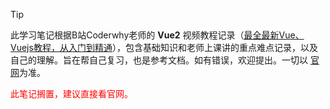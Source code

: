 > [!TIP]
> 此学习笔记根据B站Coderwhy老师的 **Vue2** 视频教程记录（[最全最新Vue、Vuejs教程，从入门到精通](https://www.bilibili.com/video/BV15741177Eh)），包含基础知识和老师上课讲的重点难点记录，以及自己的理解。旨在帮自己复习，也是参考文档。如有错误，欢迎提出。一切以 [官网](https://cn.vuejs.org/)为准。

<font color=red>此笔记搁置，建议直接看官网。</font>